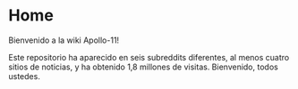 # Home

Bienvenido a la wiki Apollo-11!

Este repositorio ha aparecido en seis subreddits diferentes, al menos cuatro sitios de noticias, y ha obtenido 1,8 millones de visitas. Bienvenido, todos ustedes.